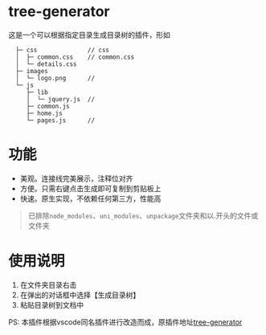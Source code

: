 # tree-generator
这是一个可以根据指定目录生成目录树的插件，形如
```
  ├─ css              // css
  │  ├─ common.css    // common.css
  │  └─ details.css   
  ├─ images           
  │  └─ logo.png      //
  └─ js               
     ├─ lib           
     │  └─ jquery.js  //
     ├─ common.js     
     ├─ home.js       
     └─ pages.js      //
```

# 功能
- 美观。连接线完美展示，注释位对齐
- 方便。只需右键点击生成即可复制到剪贴板上
- 快速。原生实现，不依赖任何第三方，性能高

> 已排除`node_modules`、`uni_modules`、`unpackage`文件夹和以.开头的文件或文件夹

# 使用说明
1. 在文件夹目录右击
2. 在弹出的对话框中选择【生成目录树】
3. 粘贴目录树到文档中

PS: 本插件根据vscode同名插件进行改造而成，原插件地址[tree-generator](https://github.com/XboxYan/tree-generator)